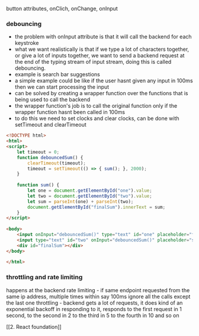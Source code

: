 button attributes, onClich, onChange, onInput
### debouncing
- the problem with onInput attribute is that  it will call the backend for each keystroke
- what we want realistically is that if we type a lot of characters together, or give a lot of inputs together, we want to send a backend request at the end of the typing stream of input stream, doing this is called debouncing.
- example is search bar suggestions
- a simple example could be like if the user hasnt given any input in 100ms then we can start processing the input
- can be solved by creating a wrapper function over  the functions that is being used to call the backend
- the wrapper function's job is to call the original function only if the wrapper function hasnt been called in 100ms
- to do this we need to set clocks and clear clocks, can be done with setTimeout and clearTimeout
```html
<!DOCTYPE html>
<html>
<script>
    let timeout = 0;
    function debouncedSum() {
        clearTimeout(timeout);
        timeout = setTimeout(() => { sum(); }, 2000);
    }
  
    function sum() {
        let one = document.getElementById("one").value;
        let two = document.getElementById("two").value;
        let sum = parseInt(one) + parseInt(two);
        document.getElementById("finalSum").innerText = sum;
    }
</script>
  
<body>
    <input onInput="debouncedSum()" type="text" id="one" placeholder="first"></input><br />
    <input type="text" id="two" onInput="debouncedSum()" placeholder="second" /><br />
    <div id="finalSum"></div>
</body>
  
</html>
```
### throttling and rate limiting 
happens at the backend
rate limiting - if same endpoint requested from the same ip address, multiple times within say 100ms ignore all the calls except the last one
throttling - backend gets a lot of requests, it does kind of an exponential backoff in responding to it,
responds to the first request in 1 second, to the second in 2 to the third in 5 to the fourth in 10 and so on

[[2. React foundation]]